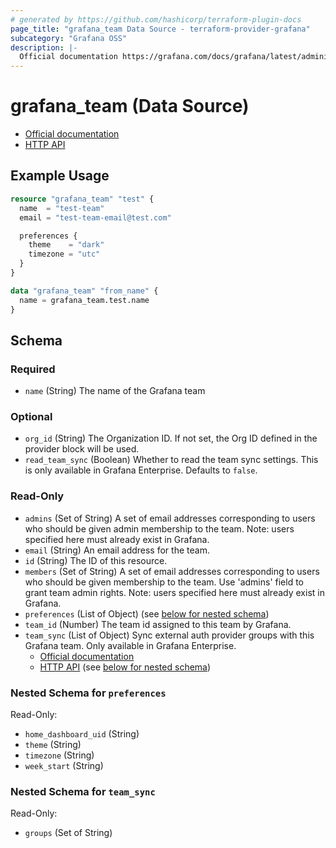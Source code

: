 ```yaml
---
# generated by https://github.com/hashicorp/terraform-plugin-docs
page_title: "grafana_team Data Source - terraform-provider-grafana"
subcategory: "Grafana OSS"
description: |-
  Official documentation https://grafana.com/docs/grafana/latest/administration/team-management/HTTP API https://grafana.com/docs/grafana/latest/developers/http_api/team/
---
```


# grafana_team (Data Source)

* [Official documentation](https://grafana.com/docs/grafana/latest/administration/team-management/)
* [HTTP API](https://grafana.com/docs/grafana/latest/developers/http_api/team/)

## Example Usage

```terraform
resource "grafana_team" "test" {
  name  = "test-team"
  email = "test-team-email@test.com"

  preferences {
    theme    = "dark"
    timezone = "utc"
  }
}

data "grafana_team" "from_name" {
  name = grafana_team.test.name
}
```

<!-- schema generated by tfplugindocs -->
## Schema

### Required

- `name` (String) The name of the Grafana team

### Optional

- `org_id` (String) The Organization ID. If not set, the Org ID defined in the provider block will be used.
- `read_team_sync` (Boolean) Whether to read the team sync settings. This is only available in Grafana Enterprise. Defaults to `false`.

### Read-Only

- `admins` (Set of String) A set of email addresses corresponding to users who should be given admin membership
to the team. Note: users specified here must already exist in Grafana.
- `email` (String) An email address for the team.
- `id` (String) The ID of this resource.
- `members` (Set of String) A set of email addresses corresponding to users who should be given membership
to the team. Use 'admins' field to grant team admin rights. Note: users specified here must already exist in Grafana.
- `preferences` (List of Object) (see [below for nested schema](#nestedatt--preferences))
- `team_id` (Number) The team id assigned to this team by Grafana.
- `team_sync` (List of Object) Sync external auth provider groups with this Grafana team. Only available in Grafana Enterprise.
	* [Official documentation](https://grafana.com/docs/grafana/latest/setup-grafana/configure-security/configure-team-sync/)
	* [HTTP API](https://grafana.com/docs/grafana/latest/developers/http_api/team_sync/) (see [below for nested schema](#nestedatt--team_sync))

<a id="nestedatt--preferences"></a>
### Nested Schema for `preferences`

Read-Only:

- `home_dashboard_uid` (String)
- `theme` (String)
- `timezone` (String)
- `week_start` (String)


<a id="nestedatt--team_sync"></a>
### Nested Schema for `team_sync`

Read-Only:

- `groups` (Set of String)
